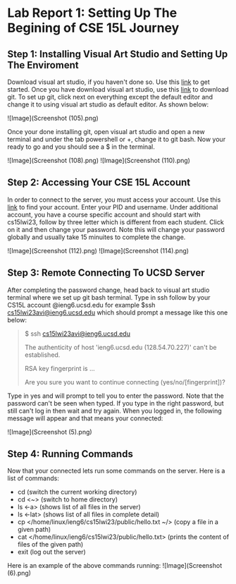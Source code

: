 # Lab Report 1: Setting Up The Begining of CSE 15L Journey 
 
 
## Step 1: Installing Visual Art Studio and Setting Up The Enviroment 

Download visual art studio, if you haven't done so. Use this [link](https://code.visualstudio.com/) to get started. Once you have download visual art studio,
use this [link](https://gitforwindows.org/) to download git. To set up git, click next on everything except the default editor and change it to using visual 
art studio as default editor. As shown below: 

![Image](Screenshot (105).png)

Once your done installing git, open visual art studio and open a new terminal and under the tab powershell or +, change it to git bash. Now your ready to go and 
you should see a $ in the terminal. 

![Image](Screenshot (108).png) 
![Image](Screenshot (110).png) 


## Step 2: Accessing Your CSE 15L Account 

In order to connect to the server, you must access your account. Use this [link](https://sdacs.ucsd.edu/~icc/index.php) to find your account. Enter your PID and
username. Under additional account, you have a course specific account and should start with cs15lwi23, follow by three letter which is different from each student. Click on it and then change your password. Note this will change your password globally and usually take 15 minuites to complete the change. 

![Image](Screenshot (112).png) 
![Image](Screenshot (114).png) 


## Step 3: Remote Connecting To UCSD Server 

After completing the password change, head back to visual art studio terminal where we set up git bash terminal. Type in ssh follow by your CS15L account @ieng6.ucsd.edu for example $ssh cs15lwi23avi@ieng6.ucsd.edu which should prompt a message like this one below:

> $ ssh cs15lwi23avi@ieng6.ucsd.edu
> 
> The authenticity of host 'ieng6.ucsd.edu (128.54.70.227)' can't be established.
> 
> RSA key fingerprint is ...
> 
> Are you sure you want to continue connecting (yes/no/[fingerprint])? 

Type in yes and will prompt to tell you to enter the password. Note that the password can't be seen when typed. If you type in the right password, but still can't log in then wait and try again. When you logged in, the following message will appear and that means your connected:

![Image](Screenshot (5).png) 

## Step 4: Running Commands  


Now that your connected lets run some commands on the server. Here is a list of commands:
- cd <path> (switch the current working directory)
- cd <~>  (switch to home directory)
- ls <-a> (shows list of all files in the server)
- ls <-lat> (shows list of all files in complete detail) 
- cp </home/linux/ieng6/cs15lwi23/public/hello.txt ~/> (copy a file in a given path)
- cat </home/linux/ieng6/cs15lwi23/public/hello.txt> (prints the content of files of the given path)
- exit (log out the server)

Here is an example of the above commands running: 
![Image](Screenshot (6).png)


